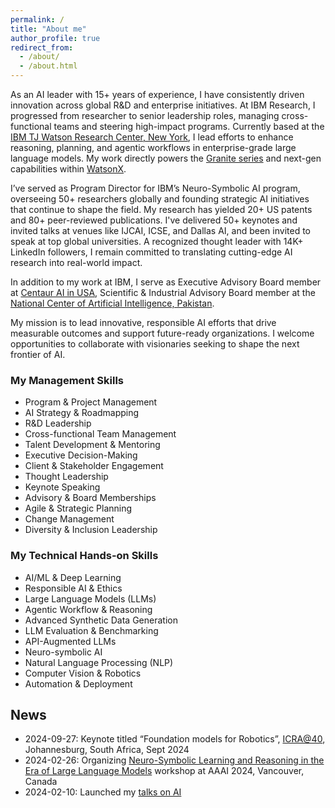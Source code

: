 ```yaml
---
permalink: /
title: "About me"
author_profile: true
redirect_from: 
  - /about/
  - /about.html
---
```


<p>As an AI leader with 15+ years of experience, I have consistently driven innovation across global R&D and enterprise initiatives. At IBM Research, I progressed from researcher to senior leadership roles, managing cross-functional teams and steering high-impact programs. Currently based at the <a href="http://www.ibm.com/">IBM TJ Watson Research Center, New York</a>, I lead efforts to enhance reasoning, planning, and agentic workflows in enterprise-grade large language models. My work directly powers the <a href="https://www.ibm.com/granite">Granite series</a> and next-gen capabilities within <a href="https://watsonx.ai/">WatsonX</a>.</p>

<p>I’ve served as Program Director for IBM’s Neuro-Symbolic AI program, overseeing 50+ researchers globally and founding strategic AI initiatives that continue to shape the field. My research has yielded 20+ US patents and 80+ peer-reviewed publications. I've delivered 50+ keynotes and invited talks at venues like IJCAI, ICSE, and Dallas AI, and been invited to speak at top global universities. A recognized thought leader with 14K+ LinkedIn followers, I remain committed to translating cutting-edge AI research into real-world impact.</p>

<p>In addition to my work at IBM, I serve as Executive Advisory Board member at <a href="https://centaur.ai/">Centaur AI in USA</a>, Scientific & Industrial Advisory Board member at the <a href="https://ncai.pk/">National Center of Artificial Intelligence, Pakistan</a>.</p>

<p>My mission is to lead innovative, responsible AI efforts that drive measurable outcomes and support future-ready organizations. I welcome opportunities to collaborate with visionaries seeking to shape the next frontier of AI.</p>

<h3>My Management Skills</h3>
<ul>
    <li>Program & Project Management</li>
    <li>AI Strategy & Roadmapping</li>
    <li>R&D Leadership</li>
    <li>Cross-functional Team Management</li>
    <li>Talent Development & Mentoring</li>
    <li>Executive Decision-Making</li>
    <li>Client & Stakeholder Engagement</li>
    <li>Thought Leadership</li>
    <li>Keynote Speaking</li>
    <li>Advisory & Board Memberships</li>
    <li>Agile & Strategic Planning</li>
    <li>Change Management</li>
    <li>Diversity & Inclusion Leadership</li>
</ul>

<h3>My Technical Hands-on Skills</h3>
<ul>
    <li>AI/ML & Deep Learning</li>
    <li>Responsible AI & Ethics</li>
    <li>Large Language Models (LLMs)</li>
    <li>Agentic Workflow & Reasoning</li>
    <li>Advanced Synthetic Data Generation</li>
    <li>LLM Evaluation & Benchmarking</li>
    <li>API-Augmented LLMs</li>
    <li>Neuro-symbolic AI</li>
    <li>Natural Language Processing (NLP)</li>
    <li>Computer Vision & Robotics</li>
    <li>Automation & Deployment</li>
</ul>

<h2>News</h2>
<ul>
    <li>2024-09-27: Keynote titled “Foundation models for Robotics”, <a href="https://icra40.ieee.org/icra-2024/icra40-africa/">ICRA@40</a>, Johannesburg, South Africa, Sept 2024</li>
    <li>2024-02-26: Organizing <a href="https://nuclear-workshop.github.io/">Neuro-Symbolic Learning and Reasoning in the Era of Large Language Models</a> workshop at AAAI 2024, Vancouver, Canada</li>
    <li>2024-02-10: Launched my <a href="https://asimmunawar.github.io/talks/">talks on AI</a></li>
</ul>